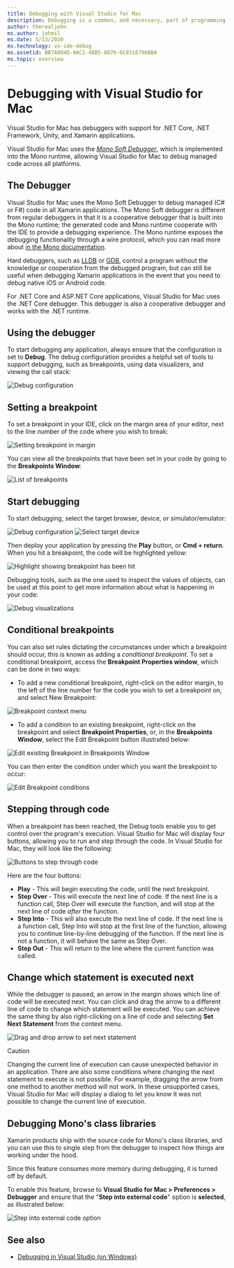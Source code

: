```yaml
---
title: Debugging with Visual Studio for Mac
description: Debugging is a common, and necessary, part of programming. As a mature IDE, Visual Studio for Mac contains a whole suite of features to make debugging easy. From safe debugging, to data visualization, this article will explain how to use the full potential of debugging in Visual Studio for Mac.
author: therealjohn
ms.author: johmil
ms.date: 5/13/2020
ms.technology: vs-ide-debug
ms.assetid: BB7A084D-9AC2-48B5-8076-6C8518796BBA
ms.topic: overview
---
```

# Debugging with Visual Studio for Mac

Visual Studio for Mac has debuggers with support for .NET Core, .NET Framework, Unity, and Xamarin applications.

Visual Studio for Mac uses the [*Mono Soft Debugger*](https://www.mono-project.com/docs/advanced/runtime/docs/soft-debugger/), which is implemented into the Mono runtime, allowing Visual Studio for Mac to debug managed code across all platforms.

## The Debugger

Visual Studio for Mac uses the Mono Soft Debugger to debug managed (C# or F#) code in all Xamarin applications. The Mono Soft debugger is different from regular debuggers in that it is a cooperative debugger that is built into the Mono runtime; the generated code and Mono runtime cooperate with the IDE to provide a debugging experience. The Mono runtime exposes the debugging functionality through a wire protocol, which you can read more about [in the Mono documentation](https://www.mono-project.com/docs/advanced/runtime/docs/soft-debugger-wire-format/).

Hard debuggers, such as [LLDB]( http://lldb.llvm.org/index.html) or [GDB]( https://www.gnu.org/software/gdb/), control a program without the knowledge or cooperation from the debugged program, but can still be useful when debugging Xamarin applications in the event that you need to debug native iOS or Android code.

For .NET Core and ASP.NET Core applications, Visual Studio for Mac uses the .NET Core debugger. This debugger is also a cooperative debugger and works with the .NET runtime.

## Using the debugger

To start debugging any application, always ensure that the configuration is set to  **Debug**. The debug configuration provides a helpful set of tools to support debugging, such as breakpoints, using data visualizers, and viewing the call stack:

![Debug configuration](media/debugging-image_0.png)

## Setting a breakpoint

To set a breakpoint in your IDE, click on the margin area of your editor, next to the line number of the code where you wish to break:

![Setting breakpoint in margin](media/debugging-image0.png)

You can view all the breakpoints that have been set in your code by going to the  **Breakpoints Window**:

![List of breakpoints](media/debugging-image0a.png)

## Start debugging

To start debugging, select the target browser, device, or simulator/emulator:

![Debug configuration](media/debugging-image_0.png)
![Select target device](media/debugging-image1.png)

Then deploy your application by pressing the  **Play** button, or  **Cmd + return**. When you hit a breakpoint, the code will be highlighted yellow:

![Highlight showing breakpoint has been hit](media/debugging-image2.png)

Debugging tools, such as the one used to inspect the values of objects, can be used at this point to get more information about what is happening in your code:

![Debug visualizations](media/debugging-image3.png)

## Conditional breakpoints

You can also set rules dictating the circumstances under which a breakpoint should occur, this is known as adding a *conditional breakpoint*. To set a conditional breakpoint, access the  **Breakpoint Properties window**, which can be done in two ways:

* To add a new conditional breakpoint, right-click on the editor margin, to the left of the line number for the code you wish to set a breakpoint on, and select New Breakpoint:

 ![Breakpoint context menu](media/debugging-image4.png)

* To add a condition to an existing breakpoint, right-click on the breakpoint and select  **Breakpoint Properties**, or, in the  **Breakpoints Window**, select the Edit Breakpoint button illustrated below:

 ![Edit existing Breakpoint in Breakpoints Window](media/debugging-image5.png)

You can then enter the condition under which you want the breakpoint to occur:

 ![Edit Breakpoint conditions](media/debugging-image6.png)

## Stepping through code

When a breakpoint has been reached, the Debug tools enable you to get control over the program's execution. Visual Studio for Mac will display four buttons, allowing you to run and step through the code. In Visual Studio for Mac, they will look like the following:

 ![Buttons to step through code](media/debugging-image7.png)

Here are the four buttons:

* **Play** - This will begin executing the code, until the next breakpoint.
* **Step Over** - This will execute the next line of code. If the next line is a function call, Step Over will execute the function, and will stop at the next line of code *after* the function.
* **Step Into** - This will also execute the next line of code. If the next line is a function call, Step Into will stop at the first line of the function, allowing you to continue line-by-line debugging of the function. If the next line is not a function, it will behave the same as Step Over.
* **Step Out** - This will return to the line where the current function was called.

## Change which statement is executed next

While the debugger is paused, an arrow in the margin shows which line of code will be executed next. You can click and drag the arrow to a different line of code to change which statement will be executed. You can achieve the same thing by also right-clicking on a line of code and selecting **Set Next Statement** from the context menu.

![Drag and drop arrow to set next statement](media/debugger-drag-setnextstatement.gif)

> [!CAUTION]
> Changing the current line of execution can cause unexpected behavior in an application. There are also some conditions where changing the next statement to execute is not possible. For example, dragging the arrow from one method to another method will not work. In these unsupported cases, Visual Studio for Mac will display a dialog to let you know it was not possible to change the current line of execution. 

## Debugging Mono's class libraries

Xamarin products ship with the source code for Mono's class libraries, and you can use this to single step from the debugger to inspect how things are working under the hood.

Since this feature consumes more memory during debugging, it is turned off by default.

To enable this feature, browse to  **Visual Studio for Mac > Preferences > Debugger** and ensure that the "**Step into external code**" option is **selected**, as illustrated below:

![Step into external code option](media/debugging-image8.png)

## See also

- [Debugging in Visual Studio (on Windows)](/visualstudio/debugger/)
